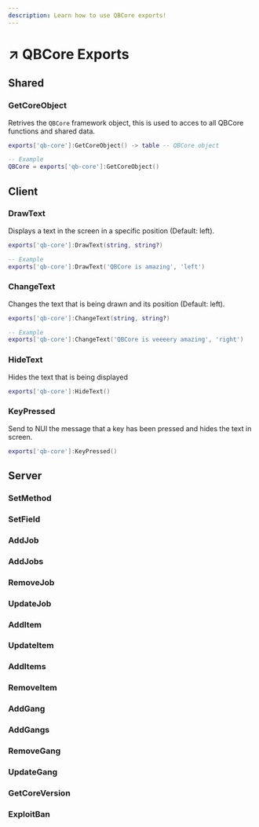 ```yaml
---
description: Learn how to use QBCore exports!
---
```


# ↗ QBCore Exports

## Shared

### GetCoreObject

Retrives the `QBCore` framework object, this is used to acces to all QBCore functions and shared data.

```lua
exports['qb-core']:GetCoreObject() -> table -- QBCore object
```

```lua
-- Example
QBCore = exports['qb-core']:GetCoreObject()
```

## Client

### DrawText

Displays a text in the screen in a specific position (Default: left).

```lua
exports['qb-core']:DrawText(string, string?)
```

```lua
-- Example
exports['qb-core']:DrawText('QBCore is amazing', 'left')
```

### ChangeText

Changes the text that is being drawn and its position (Default: left).

```lua
exports['qb-core']:ChangeText(string, string?)
```

```lua
-- Example
exports['qb-core']:ChangeText('QBCore is veeeery amazing', 'right')
```

### HideText

Hides the text that is being displayed

```lua
exports['qb-core']:HideText()
```

### KeyPressed

Send to NUI the message that a key has been pressed and hides the text in screen.

```lua
exports['qb-core']:KeyPressed()
```

## Server

### SetMethod

### SetField

### AddJob

### AddJobs

### RemoveJob

### UpdateJob

### AddItem

### UpdateItem

### AddItems

### RemoveItem

### AddGang

### AddGangs

### RemoveGang

### UpdateGang

### GetCoreVersion

### ExploitBan
